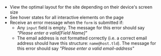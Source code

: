 
- View the optimal layout for the site depending on their device's screen size
- See hover states for all interactive elements on the page
- Receive an error message when the `form` is submitted if:
  - Any `input` field is empty. The message for this error should say *"Please enter a valid[Field Name]"*
  - The email address is not formatted correctly (i.e. a correct email address should have this structure: `name@host.tld`). The message for this error should say *"Please enter a valid email-address"*

